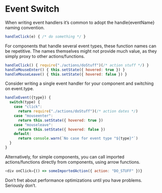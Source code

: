# Event Switch
When writing event handlers it’s common to adopt the handle{eventName} naming convention.

```javascript
handleClick(e) { /* do something */ }
```
For components that handle several event types, these function names can be repetitive. The names themselves might not provide much value, as they simply proxy to other actions/functions.
```javascript
handleClick() { require("./actions/doStuff")(/* action stuff */) }
handleMouseEnter() { this.setState({ hovered: true }) }
handleMouseLeave() { this.setState({ hovered: false }) }
```
Consider writing a single event handler for your component and switching on event.type.

```javascript
handleEvent({type}) {
  switch(type) {
    case "click":
      return require("./actions/doStuff")(/* action dates */)
    case "mouseenter":
      return this.setState({ hovered: true })
    case "mouseleave":
      return this.setState({ hovered: false })
    default:
      return console.warn(`No case for event type "${type}"`)
  }
}
```
Alternatively, for simple components, you can call imported actions/functions directly from components, using arrow functions.
```javascript
<div onClick={() => someImportedAction({ action: "DO_STUFF" })}
```
Don’t fret about performance optimizations until you have problems. Seriously don’t.
